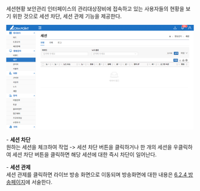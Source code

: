 세션현황 보안관리 인터페이스의 관리대상장비에 접속하고 있는 사용자들의 현황을 보기 위한 것으로 세션 차단, 세션 관제 기능을 제공한다.

![세션 현황](image.png)

&#45; **세션 차단**  
원하는 세션을 체크하여 작업 -> 세션 차단 버튼을 클릭하거나 한 개의 세션을 우클릭하여 세션 차단 버튼을 클릭하면 해당 세션에 대한 즉시 차단이 일어난다.

&#45; **세션 관제**  
세션 관제를 클릭하면 라이브 방송 화면으로 이동되며 방송화면에 대한 내용은 [6.2.4 방송페이지](http://localhost:3000/docs/활동감지/6.2%20세션/6.2.4%20방송%20페이지/)에 서술한다.


